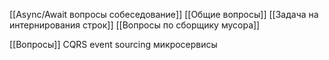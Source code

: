 [[Async/Await вопросы собеседование]]
[[Общие вопросы]]
[[Задача на интернирования строк]]
[[Вопросы по сборщику мусора]]

[[Вопросы]]
CQRS 
event sourcing 
микросервисы
